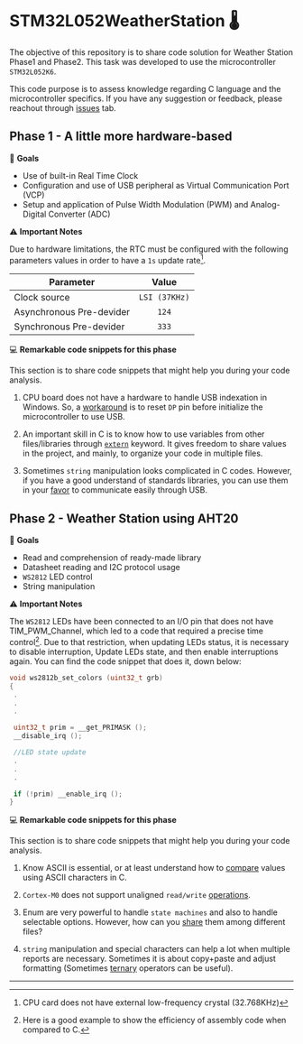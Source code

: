 # STM32L052WeatherStation :thermometer:

The objective of this repository is to share code solution for Weather Station Phase1 and Phase2. This task was developed to use the microcontroller `STM32L052K6`.

This code purpose is to assess knowledge regarding C language and the microcontroller specifics. If you have any suggestion or feedback, please reachout through [issues](https://github.com/ArthurZuliani/STM32L052WeatherStation/issues/new) tab.

## Phase 1 - A little more hardware-based

:dart: **Goals** 

- Use of built-in Real Time Clock
- Configuration and use of USB peripheral as Virtual Communication Port (VCP)
- Setup and application of Pulse Width Modulation (PWM) and Analog-Digital Converter (ADC)

:warning: **Important Notes** 

 Due to hardware limitations, the RTC must be configured with the following parameters values in order to have a `1s` update rate[^1].

| Parameter                | Value         | 
| -------------------------|:-------------:| 
| Clock source             | `LSI (37KHz)` | 
| Asynchronous Pre-devider | `124`         | 
| Synchronous Pre-devider  | `333`         | 

:computer: **Remarkable code snippets for this phase**

This section is to share code snippets that might help you during your code analysis.

1. CPU board does not have a hardware to handle USB indexation in Windows. So, a [workaround](https://github.com/ArthurZuliani/STM32L052WeatherStation/blob/786d33fccac50aa0f750f59036ca9f9aeae11dcb/WS2022_TP16_Phase1_Solution/USB_DEVICE/App/usb_device.c#L69) is to reset `DP` pin before initialize the microcontroller to use USB.

2. An important skill in C is to know how to use variables from other files/libraries through [`extern`](https://github.com/ArthurZuliani/STM32L052WeatherStation/blob/786d33fccac50aa0f750f59036ca9f9aeae11dcb/WS2022_TP16_Phase1_Solution/USB_DEVICE/App/usbd_cdc_if.c#L54) keyword. It gives freedom to share values in the project, and mainly, to organize your code in multiple files.

3. Sometimes `string` manipulation looks complicated in C codes. However, if you have a good understand of standards libraries, you can use them in your [favor](https://github.com/ArthurZuliani/STM32L052WeatherStation/blob/786d33fccac50aa0f750f59036ca9f9aeae11dcb/WS2022_TP16_Phase1_Solution/USB_DEVICE/App/usbd_cdc_if.c#L271) to communicate easily through USB.

## Phase 2 - Weather Station using AHT20

:dart: **Goals** 

- Read and comprehension of ready-made library
- Datasheet reading and I2C protocol usage
- `WS2812` LED control
- String manipulation

:warning: **Important Notes** 

 The `WS2812` LEDs have been connected to an I/O pin that does not have TIM_PWM_Channel, which led to a code that required a precise time control[^2]. Due to that restriction, when updating LEDs status, it is necessary to disable interruption, Update LEDs state, and then enable interruptions again. You can find the code snippet that does it, down below:

 ```C
 void ws2812b_set_colors (uint32_t grb)
{
  .
  .
  .

  uint32_t prim = __get_PRIMASK ();
  __disable_irq ();

  //LED state update 
  .
  .
  .

  if (!prim) __enable_irq ();
}
 ```

:computer: **Remarkable code snippets for this phase**

This section is to share code snippets that might help you during your code analysis.

1. Know ASCII is essential, or at least understand how to [compare](https://github.com/ArthurZuliani/STM32L052WeatherStation/blob/786d33fccac50aa0f750f59036ca9f9aeae11dcb/WS2022_TP16_Phase2_Solution/USB_DEVICE/App/usbd_cdc_if.c#L273) values using ASCII characters in C.

2. `Cortex-M0` does not support unaligned `read/write` [operations](https://github.com/ArthurZuliani/STM32L052WeatherStation/blob/786d33fccac50aa0f750f59036ca9f9aeae11dcb/WS2022_TP16_Phase2_Solution/Core/Src/main.c#L120).

3. Enum are very powerful to handle `state machines` and also to handle selectable options. However, how can you [share](https://github.com/ArthurZuliani/STM32L052WeatherStation/blob/786d33fccac50aa0f750f59036ca9f9aeae11dcb/WS2022_TP16_Phase2_Solution/USB_DEVICE/App/usbd_cdc_if.c#L53) them among different files?

4. `string` manipulation and special characters can help a lot when multiple reports are necessary. Sometimes it is about copy+paste and adjust formatting (Sometimes [ternary](https://github.com/ArthurZuliani/STM32L052WeatherStation/blob/786d33fccac50aa0f750f59036ca9f9aeae11dcb/WS2022_TP16_Phase2_Solution/Core/Src/main.c#L343) operators can be useful).

---

[^1]: CPU card does not have external low-frequency crystal (32.768KHz)
[^2]: Here is a good example to show the efficiency of assembly code when compared to C.